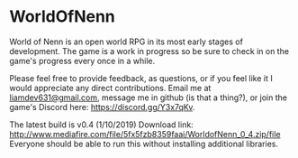 # WorldOfNenn

World of Nenn is an open world RPG in its most early stages of development. The game is a work in progress so be sure to check in on the game's progress every once in a while.

Please feel free to provide feedback, as questions, or if you feel like it I would appreciate any direct contributions. Email me at liamdev631@gmail.com, message me in github (is that a thing?), or join the game's Discord here: https://discord.gg/Y3x7qKv.

The latest build is v0.4 (1/10/2019)
Download link: http://www.mediafire.com/file/5fx5fzb8359faai/WorldofNenn_0_4.zip/file
Everyone should be able to run this without installing additional libraries.
